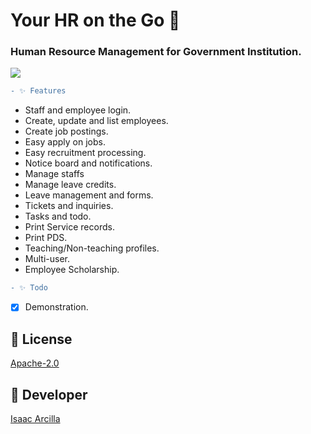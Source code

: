 # Your HR on the Go 🚀 
 
### Human Resource Management for Government Institution.

![](https://github.com/isaacdarcilla/hrms/blob/main/screenshot/Screenshot.png) 
  
```diff  
- ✨ Features   
```  
 
* Staff and employee login.
* Create, update and list employees.
* Create job postings. 
* Easy apply on jobs.
* Easy recruitment processing.
* Notice board and notifications.
* Manage staffs
* Manage leave credits. 
* Leave management and forms.
* Tickets and inquiries.
* Tasks and todo.
* Print Service records.
* Print PDS.
* Teaching/Non-teaching profiles.
* Multi-user.
* Employee Scholarship.



```diff
- ✨ Todo
```
- [X] Demonstration.

## 🔖 License
[Apache-2.0](https://github.com/isaacdarcilla/hrms/blob/master/LICENSE)


## 🚀 Developer
[Isaac Arcilla](https://facebook.com/isaacdarcilla)
